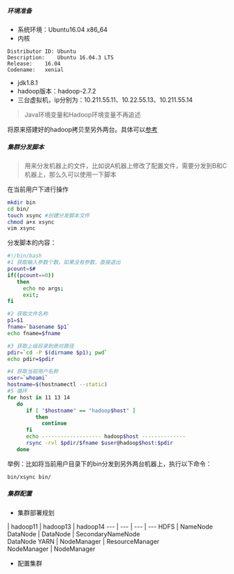 ##### 环境准备
- 系统环境：Ubuntu16.04 x86_64
- 内核
```
Distributor ID:	Ubuntu
Description:	Ubuntu 16.04.3 LTS
Release:	16.04
Codename:	xenial
```
- jdk1.8.1
- hadoop版本：hadoop-2.7.2
- 三台虚拟机，ip分别为：10.211.55.11、10.22.55.13、10.211.55.14

> Java环境变量和Hadoop环境变量不再追述

将原来搭建好的hadoop拷贝至另外两台。具体可以[参考](hadoop搭建.md)
##### 集群分发脚本
> 用来分发机器上的文件，比如说A机器上修改了配置文件，需要分发到B和C机器上，那么久可以使用一下脚本

在当前用户下进行操作
```sh
mkdir bin
cd bin/
touch xsync #创建分发脚本文件
chmod a+x xsync
vim xsync
```
分发脚本的内容：
```sh
#!/bin/bash
#1 获取输入参数个数，如果没有参数，直接退出
pcount=$#
if((pcount==0))
   then
     echo no args;
     exit;
fi

#2 获取文件名称
p1=$1
fname=`basename $p1`
echo fname=$fname

#3 获取上级目录到绝对路径
pdir=`cd -P $(dirname $p1); pwd`
echo pdir=$pdir

#4 获取当前用户名称
user=`whoami`
hostname=$(hostnamectl --static)
#5 循环
for host in 11 13 14
   do
      if [ "$hostname" == "hadoop$host" ]
         then
           continue
      fi
      echo ------------------- hadoop$host --------------
      rsync -rvl $pdir/$fname $user@hadoop$host:$pdir
   done
```
举例：比如将当前用户目录下的bin分发到另外两台机器上，执行以下命令：
```sh
bin/xsync bin/
```
##### 集群配置
- 集群部署规划

| hadoop11 | hadoop13 | hadoop14
--- | --- | --- | ---
HDFS | NameNode<br>DataNode | DataNode | SecondaryNameNode<br>DataNode
YARN | NodeManager | ResourceManager<br>NodeManager | NodeManager

- 配置集群

